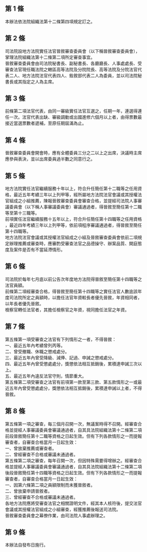 第 1 條
-------
本辦法依法院組織法第十二條第四項規定訂之。

第 2 條
-------
司法院設地方法院實任法官晉敘審查委員會（以下稱晉敘審查委員會），  
掌理法院組織法第十二條第二項所定審查事宜。  
晉敘審查委員會由司法院秘書長、副秘書長、各廳廳長、人事處處長、受  
審查法官現任職法院之轄區高等法院及分院院長、高等法院及分院法官代  
表二人、地方法院法官代表四人、銓敘部代表二人為委員，並以司法院秘  
書長或其指定之人為主席。

第 3 條
-------
前條第二項法官代表，由同一審級實任法官互選之，任期一年，連選得連  
任一次。法官代表出缺、審級調動或出國進修六個月以上者，由得票數最  
接近當選票數者遞補，至原任期屆滿為止。

第 4 條
-------
晉敘審查委員會開會時，應有全體委員三分之二以上之出席，決議時主席  
應參與表決，並以出席委員過半數之同意行之。

第 5 條
-------
地方法院實任法官繼續服務十年以上，符合升任簡任第十二職等之任用資  
格，最近五年考績三年以上列甲等，經所屬地方法院法官會議或其授權法  
官組成之小組推薦，陳報晉敘審查委員會審查合格，並提經司法院人事審  
議委員會（以下稱人事審議委員會）審議通過者，得晉敘至簡任第十二職  
等至第十三職等。  
前項實任法官繼續服務十五年以上，符合升任簡任第十四職等之任用資格  
，最近四年考績三年以上列甲等，依前項程序審議通過者，得晉敘至簡任  
第十四職等。  
地方法院法官會議或其授權法官組成之小組及晉敘審查委員會依前二項規  
定辦理推薦或審查時，應審酌受審查法官之品德操守、辦案品質、開庭態  
度及案件是否有不當延滯情形。

第 6 條
-------
司法院於每年七月底以前公告次年度地方法院得晉敘至簡任第十四職等之  
法官員額。  
前條第二項經審查合格，得晉敘至簡任第十四職等之實任法官人數逾該年  
度司法院所定之員額時，以擔任法官年資較長者優先晉敘，年資相同者，  
以年長者優先晉敘。  
檢察官轉任法官者，其擔任檢察官之年資，視同擔任法官之年資。

第 7 條
-------
第五條第一項受審查之法官有下列情形之一者，不得晉敘：  
一、最近五年內考績曾列丙等。  
二、曾受撤職、休職之懲戒處分。  
三、最近五年內曾受降級、減俸、記過、申誡之懲戒處分。  
四、最近五年內曾受懲處處分，獎懲依法相互抵銷後，累積達申誡三次以  
    上。  
五、最近五年內違反法官守則，情節重大。  
第五條第二項受審查之法官有前項第一款至第三款、第五款情形之一或最  
近五年內曾受懲處處分，獎懲依法相互抵銷後，累積達申誡以上者，不得  
晉敘。

第 8 條
-------
第五條第一項之審查，每三個月召開一次，無議案時得不召開。經審查合  
格並提經人事審議委員會審議通過者，自其具法院組織法第十二條第二項  
前段晉敘簡任第十二職等資格之日起生效。但有下列各款情形之一而提報  
審查者，自審查合格當月一日起生效：  
一、曾放棄推薦或審查者。  
二、曾經審查不合格或審議未通過者。  
第五條第二項之審查，每年召開一次，但因特殊需要得增辦之。經審查合  
格並提經人事審議委員會審議通過者，自其具法院組織法第十二條第二項  
後段晉敘簡任第十四職等資格之日起生效。但有下列各款情形之一而提報  
審查者，自審查合格當月一日起生效：  
一、因第六條第二項之員額限制而未獲晉敘者。  
二、曾放棄申請晉敘者。  
三、曾經審查不合格或審議未通過者。  
各地方法院應將受審查法官之相關證明文件，經其本人核符後，提交法官  
會議或其授權法官組成之小組審查，經獲推薦後報送司法院。  
晉敘審查委員會之幕僚作業，由司法院人事處辦理之。

第 9 條
-------
本辦法自發布日施行。

